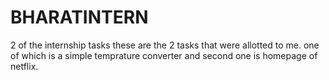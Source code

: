 # BHARATINTERN
2 of the internship tasks
these are the 2 tasks that were allotted to me. 
one of which is a simple temprature converter
and second one is homepage of netflix.
